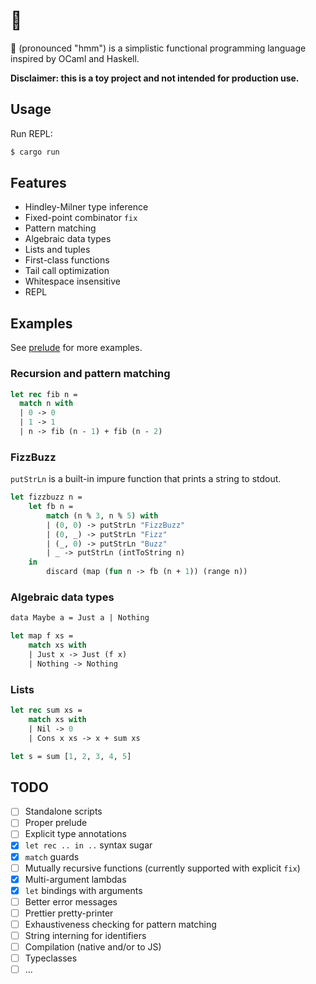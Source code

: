 # 🤔

🤔 (pronounced "hmm") is a simplistic functional programming language inspired by OCaml and Haskell.

**Disclaimer: this is a toy project and not intended for production use.**

## Usage

Run REPL:

```bash
$ cargo run
```

## Features

- Hindley-Milner type inference
- Fixed-point combinator `fix`
- Pattern matching
- Algebraic data types
- Lists and tuples
- First-class functions
- Tail call optimization
- Whitespace insensitive
- REPL

## Examples

See [prelude](src/prelude.rs) for more examples.

### Recursion and pattern matching

```ocaml
let rec fib n =
  match n with
  | 0 -> 0
  | 1 -> 1
  | n -> fib (n - 1) + fib (n - 2)
```

### FizzBuzz

`putStrLn` is a built-in impure function that prints a string to stdout.

```ocaml
let fizzbuzz n =
    let fb n =
        match (n % 3, n % 5) with
        | (0, 0) -> putStrLn "FizzBuzz"
        | (0, _) -> putStrLn "Fizz"
        | (_, 0) -> putStrLn "Buzz"
        | _ -> putStrLn (intToString n)
    in
        discard (map (fun n -> fb (n + 1)) (range n))
```

### Algebraic data types

```ocaml
data Maybe a = Just a | Nothing

let map f xs =
    match xs with
    | Just x -> Just (f x)
    | Nothing -> Nothing
```

### Lists

```ocaml
let rec sum xs =
    match xs with
    | Nil -> 0
    | Cons x xs -> x + sum xs

let s = sum [1, 2, 3, 4, 5]
```

## TODO

- [ ] Standalone scripts
- [ ] Proper prelude
- [ ] Explicit type annotations
- [x] `let rec .. in ..` syntax sugar
- [x] `match` guards
- [ ] Mutually recursive functions (currently supported with explicit `fix`)
- [x] Multi-argument lambdas
- [x] `let` bindings with arguments
- [ ] Better error messages
- [ ] Prettier pretty-printer
- [ ] Exhaustiveness checking for pattern matching
- [ ] String interning for identifiers
- [ ] Compilation (native and/or to JS)
- [ ] Typeclasses
- [ ] ...
